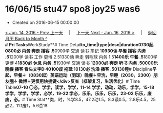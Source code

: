 # 16/06/15 stu47 spo8 joy25 was6

* Created on 2016-06-15 00:00:00

[&lt; Jun. 14, 2016 - Prev 上一天](d14.md)     \|     [下一天 Next - Jun. 16, 2016 &gt;](d16.md)     \|     [返回月历 Back to Month ^](index.md)   
**\# Pri Tasks**WorkStudy**\# Time Detail**to\_time\|type\|desc\|duration0730起0800必 内务 奔走 播客 .5**0900学 交通 读书 笔记 1**0930读 早餐 播客 内务 .5**1200学 读书 工作 更博 2.51330动 奔走 羽毛球 内务 1.5**1400乐 午餐 .5**1800学 更博 4**1830必 休息 内务 .5**1930学 交通 读书 1**2000必 奔走 听书 内务 .50000乐 晚餐 播客 看头文字D 40100废 拖延 10130必 洗澡 播客 .50130睡**\# Discipline**早起，早餐↓（0830起）英语运动（羽球）晚餐↓早洗，早睡（2030，2300）朋友圈↓ 微博↓更惯用快捷键&lt;/div&gt;反省（框架复习，生活优化）**\# Time Table**07-10 〇必，学学，读学，学学，11-14 学学，动动，动乐，学学，15-18 学学，学学，学学，必学，19-22 学必，乐乐，乐乐，乐乐，23-02 乐乐，废废，必。**\# Time Stat**类，时，%学8.5，47.2动1.5，8.3读0.5，2.8乐4.5，25必2，11.1废1，5.6总18

